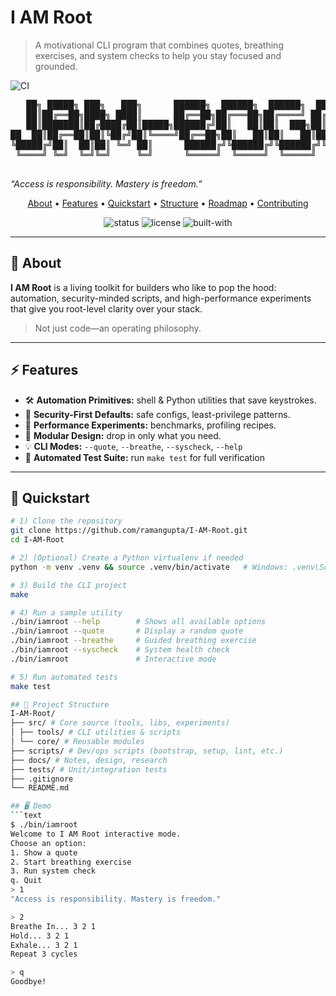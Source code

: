 # I AM Root
> A motivational CLI program that combines quotes, breathing exercises, and system checks to help you stay focused and grounded.

![CI](https://github.com/ramangupta/I-AM-Root/actions/workflows/ci.yml/badge.svg)

<!--
   ┌───────────────────────────────────────────────────────────┐
   │  I AM ROOT — because sometimes you don’t just grow,       │
   │  you take control.                                        │
   └───────────────────────────────────────────────────────────┘
-->

<p align="center">
  <pre>
   ██╗ █████╗ ███╗   ███╗      ██████╗  ██████╗  ██████╗  ██████╗ ████████╗
   ██║██╔══██╗████╗ ████║      ██╔══██╗██╔═══██╗██╔════╝ ██╔═══██╗╚══██╔══╝
   ██║███████║██╔████╔██║█████╗██████╔╝██║   ██║██║  ███╗██║   ██║   ██║
██  ██║██╔══██║██║╚██╔╝██║╚════╝██╔══██╗██║   ██║██║   ██║██║   ██║   ██║
╚█████╔╝██║  ██║██║ ╚═╝ ██║      ██████╔╝╚██████╔╝╚██████╔╝╚██████╔╝   ██║
 ╚════╝ ╚═╝  ╚═╝╚═╝     ╚═╝      ╚═════╝  ╚═════╝  ╚═════╝  ╚═════╝    ╚═╝
  </pre>
  <em>“Access is responsibility. Mastery is freedom.”</em>
</p>

<p align="center">
  <a href="#-about">About</a> •
  <a href="#-features">Features</a> •
  <a href="#-quickstart">Quickstart</a> •
  <a href="#-project-structure">Structure</a> •
  <a href="#-roadmap">Roadmap</a> •
  <a href="#-contributing">Contributing</a>
</p>

<p align="center">
  <img alt="status" src="https://img.shields.io/badge/status-in%20progress-222"/>
  <img alt="license" src="https://img.shields.io/badge/license-MIT-222"/>
  <img alt="built-with" src="https://img.shields.io/badge/built%20by-Raman%20Gupta-222"/>
</p>

---

## 🧠 About
**I AM Root** is a living toolkit for builders who like to pop the hood:
automation, security-minded scripts, and high-performance experiments that
give you root-level clarity over your stack.

> Not just code—an operating philosophy.

---

## ⚡ Features
- 🛠️ **Automation Primitives:** shell & Python utilities that save keystrokes.
- 🔐 **Security-First Defaults:** safe configs, least-privilege patterns.
- 🚀 **Performance Experiments:** benchmarks, profiling recipes.
- 🧩 **Modular Design:** drop in only what you need.
- 💡 **CLI Modes:** `--quote`, `--breathe`, `--syscheck`, `--help`
- 🧪 **Automated Test Suite:** run `make test` for full verification

---

## 🚀 Quickstart
```bash
# 1) Clone the repository
git clone https://github.com/ramangupta/I-AM-Root.git
cd I-AM-Root

# 2) (Optional) Create a Python virtualenv if needed
python -m venv .venv && source .venv/bin/activate   # Windows: .venv\Scripts\activate

# 3) Build the CLI project
make

# 4) Run a sample utility
./bin/iamroot --help        # Shows all available options
./bin/iamroot --quote       # Display a random quote
./bin/iamroot --breathe     # Guided breathing exercise
./bin/iamroot --syscheck    # System health check
./bin/iamroot               # Interactive mode

# 5) Run automated tests
make test

## 📂 Project Structure
I-AM-Root/
├── src/ # Core source (tools, libs, experiments)
│ ├── tools/ # CLI utilities & scripts
│ └── core/ # Reusable modules
├── scripts/ # Dev/ops scripts (bootstrap, setup, lint, etc.)
├── docs/ # Notes, design, research
├── tests/ # Unit/integration tests
├── .gitignore
└── README.md

## 🖥️ Demo
```text
$ ./bin/iamroot
Welcome to I AM Root interactive mode.
Choose an option:
1. Show a quote
2. Start breathing exercise
3. Run system check
q. Quit
> 1
"Access is responsibility. Mastery is freedom."

> 2
Breathe In... 3 2 1
Hold... 3 2 1
Exhale... 3 2 1
Repeat 3 cycles

> q
Goodbye!

